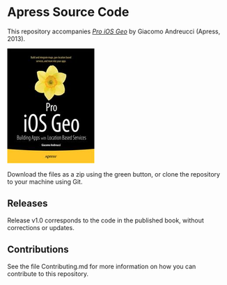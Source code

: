 # Apress Source Code

This repository accompanies [*Pro iOS Geo*](http://www.apress.com/9781430247043) by Giacomo  Andreucci (Apress, 2013).

![Cover image](9781430247043.jpg)

Download the files as a zip using the green button, or clone the repository to your machine using Git.

## Releases

Release v1.0 corresponds to the code in the published book, without corrections or updates.

## Contributions

See the file Contributing.md for more information on how you can contribute to this repository.
